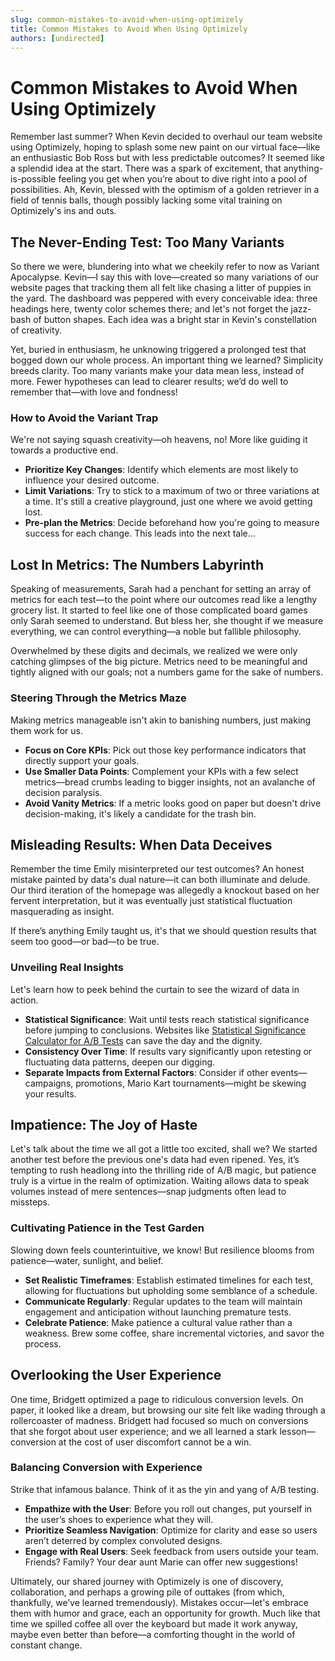 ```yaml
---
slug: common-mistakes-to-avoid-when-using-optimizely
title: Common Mistakes to Avoid When Using Optimizely
authors: [undirected]
---
```



# Common Mistakes to Avoid When Using Optimizely

Remember last summer? When Kevin decided to overhaul our team website using Optimizely, hoping to splash some new paint on our virtual face—like an enthusiastic Bob Ross but with less predictable outcomes? It seemed like a splendid idea at the start. There was a spark of excitement, that anything-is-possible feeling you get when you’re about to dive right into a pool of possibilities. Ah, Kevin, blessed with the optimism of a golden retriever in a field of tennis balls, though possibly lacking some vital training on Optimizely's ins and outs.

## The Never-Ending Test: Too Many Variants

So there we were, blundering into what we cheekily refer to now as Variant Apocalypse. Kevin—I say this with love—created so many variations of our website pages that tracking them all felt like chasing a litter of puppies in the yard. The dashboard was peppered with every conceivable idea: three headings here, twenty color schemes there; and let's not forget the jazz-bash of button shapes. Each idea was a bright star in Kevin's constellation of creativity.

Yet, buried in enthusiasm, he unknowing triggered a prolonged test that bogged down our whole process. An important thing we learned? Simplicity breeds clarity. Too many variants make your data mean less, instead of more. Fewer hypotheses can lead to clearer results; we’d do well to remember that—with love and fondness!

### How to Avoid the Variant Trap

We're not saying squash creativity—oh heavens, no! More like guiding it towards a productive end.

- **Prioritize Key Changes**: Identify which elements are most likely to influence your desired outcome. 
- **Limit Variations**: Try to stick to a maximum of two or three variations at a time. It's still a creative playground, just one where we avoid getting lost.
- **Pre-plan the Metrics**: Decide beforehand how you're going to measure success for each change. This leads into the next tale...

## Lost In Metrics: The Numbers Labyrinth

Speaking of measurements, Sarah had a penchant for setting an array of metrics for each test—to the point where our outcomes read like a lengthy grocery list. It started to feel like one of those complicated board games only Sarah seemed to understand. But bless her, she thought if we measure everything, we can control everything—a noble but fallible philosophy.

Overwhelmed by these digits and decimals, we realized we were only catching glimpses of the big picture. Metrics need to be meaningful and tightly aligned with our goals; not a numbers game for the sake of numbers.

### Steering Through the Metrics Maze

Making metrics manageable isn't akin to banishing numbers, just making them work for us.

- **Focus on Core KPIs**: Pick out those key performance indicators that directly support your goals.
- **Use Smaller Data Points**: Complement your KPIs with a few select metrics—bread crumbs leading to bigger insights, not an avalanche of decision paralysis.
- **Avoid Vanity Metrics**: If a metric looks good on paper but doesn't drive decision-making, it's likely a candidate for the trash bin.

## Misleading Results: When Data Deceives

Remember the time Emily misinterpreted our test outcomes? An honest mistake painted by data's dual nature—it can both illuminate and delude. Our third iteration of the homepage was allegedly a knockout based on her fervent interpretation, but it was eventually just statistical fluctuation masquerading as insight.

If there’s anything Emily taught us, it's that we should question results that seem too good—or bad—to be true.

### Unveiling Real Insights

Let's learn how to peek behind the curtain to see the wizard of data in action.

- **Statistical Significance**: Wait until tests reach statistical significance before jumping to conclusions. Websites like [Statistical Significance Calculator for A/B Tests](https://abtestguide.com/calc/) can save the day and the dignity.
- **Consistency Over Time**: If results vary significantly upon retesting or fluctuating data patterns, deepen our digging.
- **Separate Impacts from External Factors**: Consider if other events—campaigns, promotions, Mario Kart tournaments—might be skewing your results.

## Impatience: The Joy of Haste

Let's talk about the time we all got a little too excited, shall we? We started another test before the previous one's data had even ripened. Yes, it’s tempting to rush headlong into the thrilling ride of A/B magic, but patience truly is a virtue in the realm of optimization. Waiting allows data to speak volumes instead of mere sentences—snap judgments often lead to missteps.

### Cultivating Patience in the Test Garden

Slowing down feels counterintuitive, we know! But resilience blooms from patience—water, sunlight, and belief.

- **Set Realistic Timeframes**: Establish estimated timelines for each test, allowing for fluctuations but upholding some semblance of a schedule.
- **Communicate Regularly**: Regular updates to the team will maintain engagement and anticipation without launching premature tests.
- **Celebrate Patience**: Make patience a cultural value rather than a weakness. Brew some coffee, share incremental victories, and savor the process.

## Overlooking the User Experience

One time, Bridgett optimized a page to ridiculous conversion levels. On paper, it looked like a dream, but browsing our site felt like wading through a rollercoaster of madness. Bridgett had focused so much on conversions that she forgot about user experience; and we all learned a stark lesson—conversion at the cost of user discomfort cannot be a win.

### Balancing Conversion with Experience

Strike that infamous balance. Think of it as the yin and yang of A/B testing.

- **Empathize with the User**: Before you roll out changes, put yourself in the user’s shoes to experience what they will.
- **Prioritize Seamless Navigation**: Optimize for clarity and ease so users aren’t deterred by complex convoluted designs.
- **Engage with Real Users**: Seek feedback from users outside your team. Friends? Family? Your dear aunt Marie can offer new suggestions!

Ultimately, our shared journey with Optimizely is one of discovery, collaboration, and perhaps a growing pile of outtakes (from which, thankfully, we’ve learned tremendously). Mistakes occur—let's embrace them with humor and grace, each an opportunity for growth. Much like that time we spilled coffee all over the keyboard but made it work anyway, maybe even better than before—a comforting thought in the world of constant change.
